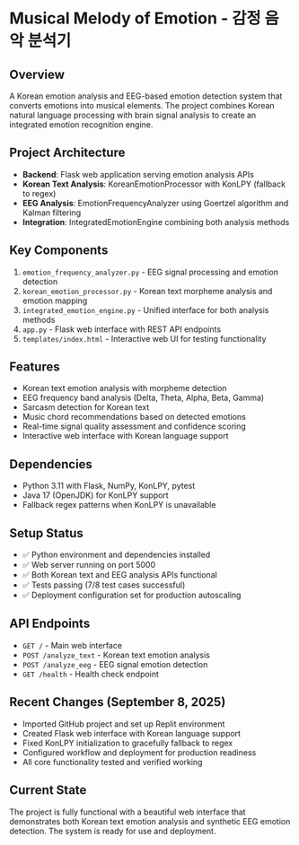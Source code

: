 # Musical Melody of Emotion - 감정 음악 분석기

## Overview
A Korean emotion analysis and EEG-based emotion detection system that converts emotions into musical elements. The project combines Korean natural language processing with brain signal analysis to create an integrated emotion recognition engine.

## Project Architecture
- **Backend**: Flask web application serving emotion analysis APIs
- **Korean Text Analysis**: KoreanEmotionProcessor with KonLPY (fallback to regex)
- **EEG Analysis**: EmotionFrequencyAnalyzer using Goertzel algorithm and Kalman filtering
- **Integration**: IntegratedEmotionEngine combining both analysis methods

## Key Components
1. `emotion_frequency_analyzer.py` - EEG signal processing and emotion detection
2. `korean_emotion_processor.py` - Korean text morpheme analysis and emotion mapping  
3. `integrated_emotion_engine.py` - Unified interface for both analysis methods
4. `app.py` - Flask web interface with REST API endpoints
5. `templates/index.html` - Interactive web UI for testing functionality

## Features
- Korean text emotion analysis with morpheme detection
- EEG frequency band analysis (Delta, Theta, Alpha, Beta, Gamma)
- Sarcasm detection for Korean text
- Music chord recommendations based on detected emotions
- Real-time signal quality assessment and confidence scoring
- Interactive web interface with Korean language support

## Dependencies
- Python 3.11 with Flask, NumPy, KonLPY, pytest
- Java 17 (OpenJDK) for KonLPY support
- Fallback regex patterns when KonLPY is unavailable

## Setup Status
- ✅ Python environment and dependencies installed
- ✅ Web server running on port 5000 
- ✅ Both Korean text and EEG analysis APIs functional
- ✅ Tests passing (7/8 test cases successful)
- ✅ Deployment configuration set for production autoscaling

## API Endpoints
- `GET /` - Main web interface
- `POST /analyze_text` - Korean text emotion analysis
- `POST /analyze_eeg` - EEG signal emotion detection
- `GET /health` - Health check endpoint

## Recent Changes (September 8, 2025)
- Imported GitHub project and set up Replit environment
- Created Flask web interface with Korean language support
- Fixed KonLPY initialization to gracefully fallback to regex
- Configured workflow and deployment for production readiness
- All core functionality tested and verified working

## Current State
The project is fully functional with a beautiful web interface that demonstrates both Korean text emotion analysis and synthetic EEG emotion detection. The system is ready for use and deployment.